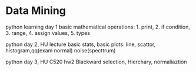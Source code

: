 # Data Mining 
python learning day 1
basic mathematical operations: 1. print, 2. if condition, 3. range, 4. assign values, 5. types

python day 2, HU lecture
basic stats, basic plots:
line, scattor, histogram,qq(exam normal)
noise(specttrum)

python day 3, HU C520 hw2
Blackward selection, Hierchary, normaliaztion
